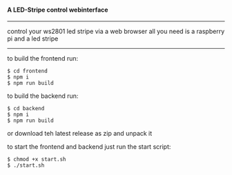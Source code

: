 #### A LED-Stripe control webinterface
---

control your ws2801 led stripe via a web browser
all you need is a raspberry pi and a led stripe

---

to build the frontend run:
```
$ cd frontend
$ npm i
$ npm run build
```

to build the backend run:
```
$ cd backend
$ npm i
$ npm run build
```

or download teh latest release as zip and unpack it

to start the frontend and backend just run the start script:
```
$ chmod +x start.sh
$ ./start.sh
```